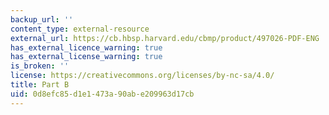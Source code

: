 ```yaml
---
backup_url: ''
content_type: external-resource
external_url: https://cb.hbsp.harvard.edu/cbmp/product/497026-PDF-ENG
has_external_licence_warning: true
has_external_license_warning: true
is_broken: ''
license: https://creativecommons.org/licenses/by-nc-sa/4.0/
title: Part B
uid: 0d8efc85-d1e1-473a-90ab-e209963d17cb
---
```

